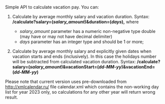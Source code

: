 Simple API to calculate vacation pay. You can:

1. Calculate by average monthly salary and vacation duration. 
Syntax: **/calculate?salary=(_salary_amount_)&duration=(_days_),** where
   - _salary_amount_ parameter has a numeric non-negative type double (may have or may not have decimal delimiter)
   - _days_ parameter has an integer type and should be 1 or more;

2. Calculate by average monthly salary and explicitly given dates when vacation starts and ends (inclusively). In this 
case the holidays number will be subtracted from calculated vacation duration. Syntax:
   **/calculate?salary=(_salary_amount_)&vacationStart=(_dd-MM-yy_)&vacationEnd=(_dd-MM-yy_)**

Please note that current version uses pre-downloaded from http://xmlcalendar.ru/ file calendar.xml which contains 
the non-working day list for year 2023 only, so calculations for any other year will return wrong result.